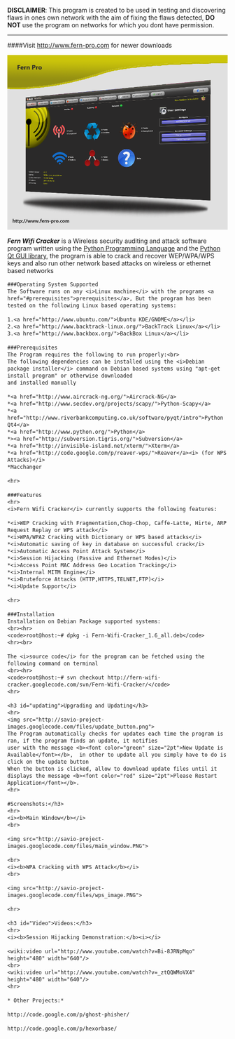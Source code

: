 <b>DISCLAIMER</b>: This program is created to be used in testing and discovering flaws in ones own network with the aim of fixing the flaws detected, <b>DO NOT</b> use the program on networks for which you dont have permission.
<hr/>

####Visit <a href="http://www.fern-pro.com/">http://www.fern-pro.com</a> for newer downloads
<br>

<a href="http://www.fern-pro.com/"><img src="https://raw.githubusercontent.com/savio-code/savio-project-images/master/Fern/shadow_case.png"/></a>
<br>


<i><b>Fern Wifi Cracker</b></i> is a Wireless security auditing and attack software program written using the <a href="http://www.python.org/">Python Programming Language</a> and the <a href="http://www.riverbankcomputing.co.uk/software/pyqt/intro">Python Qt GUI library</a>, the program is able to crack and recover WEP/WPA/WPS keys and also run other network based attacks on wireless or ethernet based networks</p>

    ###Operating System Supported
    The Software runs on any <i>Linux machine</i> with the programs <a href="#prerequisites">prerequisites</a>, But the program has been tested on the following Linux based operating systems:

    1.<a href="http://www.ubuntu.com/">Ubuntu KDE/GNOME</a></li>
    2.<a href="http://www.backtrack-linux.org/">BackTrack Linux</a></li>
    3.<a href="http://www.backbox.org/">BackBox Linux</a></li>

    ###Prerequisites
    The Program requires the following to run properly:<br>
    The following dependencies can be installed using the <i>Debian package installer</i> command on Debian based systems using "apt-get install program" or otherwise downloaded
    and installed manually
    
    *<a href="http://www.aircrack-ng.org/">Aircrack-NG</a>
    *<a href="http://www.secdev.org/projects/scapy/">Python-Scapy</a>
    *<a href="http://www.riverbankcomputing.co.uk/software/pyqt/intro">Python Qt4</a>
    *<a href="http://www.python.org/">Python</a>
    *><a href="http://subversion.tigris.org/">Subversion</a>
    *<a href="http://invisible-island.net/xterm/">Xterm</a>
    *<a href="http://code.google.com/p/reaver-wps/">Reaver</a><i> (for WPS Attacks)</i>
    *Macchanger

    <hr>

    ###Features
    <hr>
    <i>Fern Wifi Cracker</i> currently supports the following features:
    
    *<i>WEP Cracking with Fragmentation,Chop-Chop, Caffe-Latte, Hirte, ARP Request Replay or WPS attack</i>
    *<i>WPA/WPA2 Cracking with Dictionary or WPS based attacks</i>
    *<i>Automatic saving of key in database on successful crack</i>
    *<i>Automatic Access Point Attack System</i>
    *<i>Session Hijacking (Passive and Ethernet Modes)</i>
    *<i>Access Point MAC Address Geo Location Tracking</i>
    *<i>Internal MITM Engine</i>
    *<i>Bruteforce Attacks (HTTP,HTTPS,TELNET,FTP)</i>
    *<i>Update Support</i>

    <hr>

    ###Installation
    Installation on Debian Package supported systems:
    <br><hr>
    <code>root@host:~# dpkg -i Fern-Wifi-Cracker_1.6_all.deb</code>
    <hr><br>

    The <i>source code</i> for the program can be fetched using the following command on terminal
    <br><hr>
    <code>root@host:~# svn checkout http://fern-wifi-cracker.googlecode.com/svn/Fern-Wifi-Cracker/</code>
    <hr>

    <h3 id="updating">Upgrading and Updating</h3>
    <hr>
    <img src="http://savio-project-images.googlecode.com/files/update_button.png">
    The Program automatically checks for updates each time the program is ran, if the program finds an update, it notifies
    user with the message <b><font color="green" size="2pt">New Update is Available</font></b>,  in other to update all you simply have to do is click on the update button
    When the button is clicked, allow to download update files until it displays the message <b><font color="red" size="2pt">Please Restart Application</font></b>.
    <hr>

    #Screenshots:</h3>
    <hr>
    <i><b>Main Window</b></i>
    <br>

    <img src="http://savio-project-images.googlecode.com/files/main_window.PNG">

    <br>
    <i><b>WPA Cracking with WPS Attack</b></i>
    <br>

    <img src="http://savio-project-images.googlecode.com/files/wps_image.PNG">

    <hr>

    <h3 id="Video">Videos:</h3>
    <hr>
    <i><b>Session Hijacking Demonstration:</b><i></i>

    <wiki:video url="http://www.youtube.com/watch?v=Bi-8JRNpMqo" height="480" width="640"/>
    <br>
    <wiki:video url="http://www.youtube.com/watch?v=_ztQQWMoVX4" height="480" width="640"/>
    <hr>

    * Other Projects:*

    http://code.google.com/p/ghost-phisher/

    http://code.google.com/p/hexorbase/
